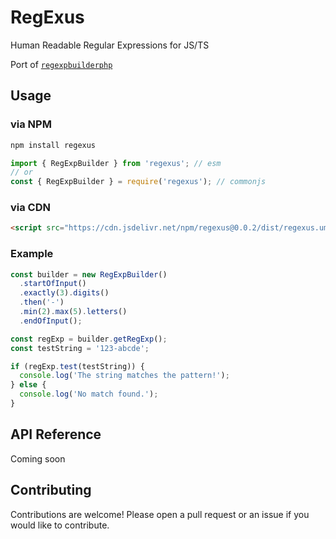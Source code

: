 # RegExus

Human Readable Regular Expressions for JS/TS

Port of [`regexpbuilderphp`](https://github.com/gherkins/regexpbuilderphp)


## Usage

### via NPM

```bash
npm install regexus
```

```typescript
import { RegExpBuilder } from 'regexus'; // esm
// or
const { RegExpBuilder } = require('regexus'); // commonjs
```

### via CDN
```html
<script src="https://cdn.jsdelivr.net/npm/regexus@0.0.2/dist/regexus.umd.js"></script>
```

### Example

```typescript
const builder = new RegExpBuilder()
  .startOfInput()
  .exactly(3).digits()
  .then('-')
  .min(2).max(5).letters()
  .endOfInput();

const regExp = builder.getRegExp();
const testString = '123-abcde';

if (regExp.test(testString)) {
  console.log('The string matches the pattern!');
} else {
  console.log('No match found.');
}
```

## API Reference

Coming soon

## Contributing
 
Contributions are welcome! Please open a pull request or an issue if you would like to contribute. 
